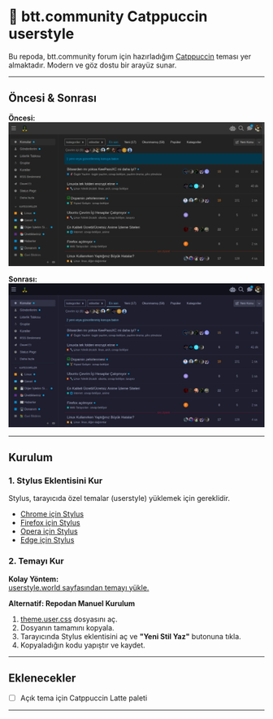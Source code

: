 # 🐧 btt.community Catppuccin userstyle

Bu repoda, btt.community forum için hazırladığım [Catppuccin](https://catppuccin.com/) teması yer almaktadır. Modern ve göz dostu bir arayüz sunar.

---

## Öncesi & Sonrası

**Öncesi:**  
![Öncesi](assets/normal.png)

**Sonrası:**  
![Sonrası](assets/mocha.png)

---

## Kurulum

### 1. Stylus Eklentisini Kur

Stylus, tarayıcıda özel temalar (userstyle) yüklemek için gereklidir.

- [Chrome için Stylus](https://chrome.google.com/webstore/detail/stylus/clngdbkpkpeebahjckkjfobafhncgmne)
- [Firefox için Stylus](https://addons.mozilla.org/firefox/addon/styl-us/)
- [Opera için Stylus](https://addons.opera.com/en/extensions/privacy_policy/27c0f4146c879f67a91b70f93f4eee4a01846fdd/)
- [Edge için Stylus](https://microsoftedge.microsoft.com/addons/detail/stylus/lmhdocknnhdcekdmjpheenofdadnopfg)

### 2. Temayı Kur

**Kolay Yöntem:**  
[userstyle.world sayfasından temayı yükle.](https://userstyles.world/style/22988)

**Alternatif: Repodan Manuel Kurulum**

1. [theme.user.css](./theme.user.css) dosyasını aç.
2. Dosyanın tamamını kopyala.
3. Tarayıcında Stylus eklentisini aç ve **"Yeni Stil Yaz"** butonuna tıkla.
4. Kopyaladığın kodu yapıştır ve kaydet.

---

## Eklenecekler

- [ ] Açık tema için Catppuccin Latte paleti

---
